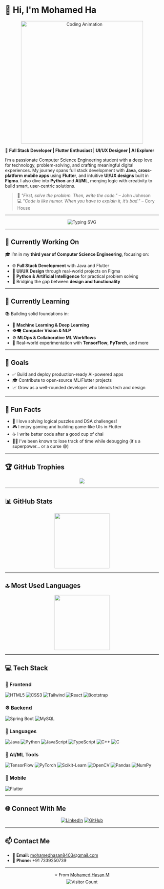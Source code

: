 # 👋 Hi, I'm Mohamed Ha

<p align="center">
  <img src="https://media.giphy.com/media/qgQUggAC3Pfv687qPC/giphy.gif" width="400" alt="Coding Animation">
</p>

🚀 **Full Stack Developer | Flutter Enthusiast | UI/UX Designer | AI Explorer**

I’m a passionate Computer Science Engineering student with a deep love for technology, problem-solving, and crafting meaningful digital experiences. My journey spans full stack development with **Java**, **cross-platform mobile apps** using **Flutter**, and intuitive **UI/UX designs** built in **Figma**. I also dive into **Python** and **AI/ML**, merging logic with creativity to build smart, user-centric solutions.

> 💬 _"First, solve the problem. Then, write the code."_ – John Johnson  
> 💻 _"Code is like humor. When you have to explain it, it’s bad."_ – Cory House

---

<p align="center">
  <img src="https://readme-typing-svg.herokuapp.com?font=Fira+Code&weight=600&size=22&pause=1000&color=ffa500&width=435&lines=I+Love+to+Code+👨‍💻;Always+Learning+New+Things+🚀;Building+AI+Apps+with+Flutter+💡;" alt="Typing SVG" />
</p>

---

## 🔭 Currently Working On

🎓 I’m in my **third year of Computer Science Engineering**, focusing on:
- 🌐 **Full Stack Development** with Java and Flutter  
- 🎨 **UI/UX Design** through real-world projects on Figma  
- 🧠 **Python & Artificial Intelligence** for practical problem solving  
- 🔄 Bridging the gap between **design and functionality**

---

## 🌱 Currently Learning

📚 Building solid foundations in:
- 🧠 **Machine Learning & Deep Learning**
- 👁️‍🗨️ **Computer Vision & NLP**
- ⚙️ **MLOps & Collaborative ML Workflows**
- 🧪 Real-world experimentation with **TensorFlow**, **PyTorch**, and more

---

## 🎯 Goals

- ✅ Build and deploy production-ready AI-powered apps  
- 🎓 Contribute to open-source ML/Flutter projects  
- 📈 Grow as a well-rounded developer who blends tech and design  

---

## 🤩 Fun Facts

- 🧠 I love solving logical puzzles and DSA challenges!
- 🎮 I enjoy gaming and building game-like UIs in Flutter
- ☕ I write better code after a good cup of chai  
- 🧑‍💻 I’ve been known to lose track of time while debugging (it's a superpower... or a curse 😄)

---

## 🏆 GitHub Trophies

<p align="center">
  <img src="https://github-profile-trophy.vercel.app/?username=mohamedhasan8403&theme=flat&column=7&margin-w=15&margin-h=15" />
</p>

---

## 📊 GitHub Stats

<div align="center">
  <img height="180em" src="https://github-readme-stats.vercel.app/api?username=mohamedhasan8403&show_icons=true&theme=default&include_all_commits=true&count_private=true" />
</div>

---

## 🔝 Most Used Languages

<div align="center">
  <img height="180em" src="https://github-readme-stats.vercel.app/api/top-langs/?username=mohamedhasan8403&layout=compact&langs_count=10&theme=default" />
</div>

---

## 💻 Tech Stack

### 🎨 Frontend
![HTML5](https://img.shields.io/badge/HTML5-ff69b4?style=for-the-badge&logo=html5&logoColor=white)
![CSS3](https://img.shields.io/badge/CSS3-ff69b4?style=for-the-badge&logo=css3&logoColor=white)
![Tailwind](https://img.shields.io/badge/Tailwind-ff69b4?style=for-the-badge&logo=tailwindcss&logoColor=white)
![React](https://img.shields.io/badge/React-ff69b4?style=for-the-badge&logo=react&logoColor=white)
![Bootstrap](https://img.shields.io/badge/Bootstrap-ff69b4?style=for-the-badge&logo=bootstrap&logoColor=white)

### ⚙️ Backend
![Spring Boot](https://img.shields.io/badge/Spring-4169e1?style=for-the-badge&logo=spring&logoColor=white)
![MySQL](https://img.shields.io/badge/MySQL-4169e1?style=for-the-badge&logo=mysql&logoColor=white)

### 💬 Languages
![Java](https://img.shields.io/badge/Java-FFA500?style=for-the-badge&logo=java&logoColor=white)
![Python](https://img.shields.io/badge/Python-FFA500?style=for-the-badge&logo=python&logoColor=white)
![JavaScript](https://img.shields.io/badge/JavaScript-FFA500?style=for-the-badge&logo=javascript&logoColor=white)
![TypeScript](https://img.shields.io/badge/TypeScript-FFA500?style=for-the-badge&logo=typescript&logoColor=white)
![C++](https://img.shields.io/badge/C++-FFA500?style=for-the-badge&logo=cplusplus&logoColor=white)
![C](https://img.shields.io/badge/C-FFA500?style=for-the-badge&logo=c&logoColor=white)

### 🧠 AI/ML Tools
![TensorFlow](https://img.shields.io/badge/TensorFlow-00CED1?style=for-the-badge&logo=tensorflow&logoColor=white)
![PyTorch](https://img.shields.io/badge/PyTorch-00CED1?style=for-the-badge&logo=pytorch&logoColor=white)
![Scikit-Learn](https://img.shields.io/badge/Scikit--Learn-00CED1?style=for-the-badge&logo=scikit-learn&logoColor=white)
![OpenCV](https://img.shields.io/badge/OpenCV-00CED1?style=for-the-badge&logo=opencv&logoColor=white)
![Pandas](https://img.shields.io/badge/Pandas-00CED1?style=for-the-badge&logo=pandas&logoColor=white)
![NumPy](https://img.shields.io/badge/NumPy-00CED1?style=for-the-badge&logo=numpy&logoColor=white)

### 📱 Mobile
![Flutter](https://img.shields.io/badge/Flutter-3CB371?style=for-the-badge&logo=flutter&logoColor=white)

---

## 🌐 Connect With Me

<div align="center">

[![LinkedIn](https://img.shields.io/badge/LinkedIn-%230077B5.svg?logo=linkedin&logoColor=white)](https://www.linkedin.com/in/mohamed-hasan-325051362/)
[![GitHub](https://img.shields.io/badge/GitHub-%23121011.svg?logo=github&logoColor=white)](https://github.com/mohamedhasan8403)

</div>

---

## 📫 Contact Me

- 📧 **Email:** [mohamedhasan8403@gmail.com](mailto:mohamedhasan8403@gmail.com)  
- 📱 **Phone:** +91 7339250739  

---

<div align="center">

⭐️ From [Mohamed Hasan M](https://github.com/mohamedhasan8403)  
![Visitor Count](https://profile-counter.glitch.me/mohamedhasan8403/count.svg)

</div>

